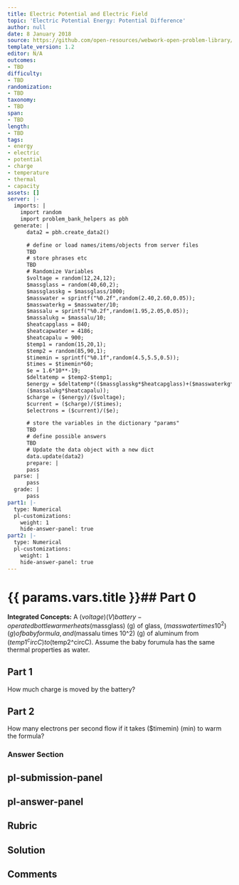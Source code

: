 ```yaml
---
title: Electric Potential and Electric Field
topic: 'Electric Potential Energy: Potential Difference'
author: null
date: 8 January 2018
source: https://github.com/open-resources/webwork-open-problem-library/tree/master/Contrib/BrockPhysics/College_Physics_Urone/19.Electric_Potential_and_Electric_Field/19-01.Electric_Potential_Energy_Potential_Difference/NU_U17_19_01_008.pg
template_version: 1.2
editor: N/A
outcomes:
- TBD
difficulty:
- TBD
randomization:
- TBD
taxonomy:
- TBD
span:
- TBD
length:
- TBD
tags:
- energy
- electric
- potential
- charge
- temperature
- thermal
- capacity
assets: []
server: |-
  imports: |
    import random
    import problem_bank_helpers as pbh
  generate: |
      data2 = pbh.create_data2()

      # define or load names/items/objects from server files
      TBD
      # store phrases etc
      TBD
      # Randomize Variables
      $voltage = random(12,24,12);
      $massglass = random(40,60,2);
      $massglasskg = $massglass/1000;
      $masswater = sprintf("%0.2f",random(2.40,2.60,0.05));
      $masswaterkg = $masswater/10;
      $massalu = sprintf("%0.2f",random(1.95,2.05,0.05));
      $massalukg = $massalu/10;
      $heatcapglass = 840;
      $heatcapwater = 4186;
      $heatcapalu = 900;
      $temp1 = random(15,20,1);
      $temp2 = random(85,90,1);
      $timemin = sprintf("%0.1f",random(4.5,5.5,0.5));
      $times = $timemin*60;
      $e = 1.6*10**-19;
      $deltatemp = $temp2-$temp1;
      $energy = $deltatemp*(($massglasskg*$heatcapglass)+($masswaterkg*$heatcapwater)+
      ($massalukg*$heatcapalu));
      $charge = ($energy)/($voltage);
      $current = ($charge)/($times);
      $electrons = ($current)/($e);

      # store the variables in the dictionary "params"
      TBD
      # define possible answers
      TBD
      # Update the data object with a new dict
      data.update(data2)
      prepare: |
      pass
  parse: |
      pass
  grade: |
      pass
part1: |-
  type: Numerical
  pl-customizations:
    weight: 1
    hide-answer-panel: true
part2: |-
  type: Numerical
  pl-customizations:
    weight: 1
    hide-answer-panel: true
---
```


# {{ params.vars.title }}## Part 0 
<b>Integrated Concepts:</b> A ($voltage) (V) battery-operated bottle warmer heats ($massglass) (g) of glass, ($masswater times 10^2) (g) of baby formula, and ($massalu times 10^2) (g) of aluminum from ($temp1^circC) to ($temp2^circC). Assume the baby forumula has the same thermal properties as water. 
## Part 1 
How much charge is moved by the battery? 
## Part 2 
How many electrons per second flow if it takes ($timemin) (min) to warm the formula? 


### Answer Section 


## pl-submission-panel 


## pl-answer-panel 


## Rubric 


## Solution 


## Comments 


